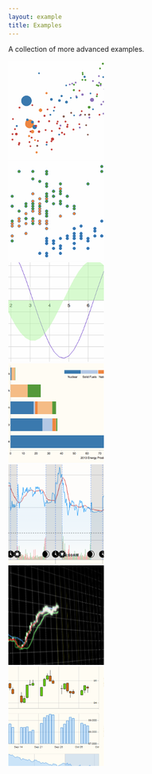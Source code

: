 ```yaml
---
layout: example
title: Examples
---
```


A collection of more advanced examples.

<div class="row">
  <div class="col-sm-6 col-md-4">
    <a href="bubble/" class="thumbnail">
      <img src="bubble/thumbnail.png" alt="Bubble chart">
    </a>
  </div>
  <div class="col-sm-6 col-md-4">
    <a href="scatter/" class="thumbnail">
      <img src="scatter/thumbnail.png" alt="Scatterplot">
    </a>
  </div>
  <div class="col-sm-6 col-md-4">
    <a href="simple/" class="thumbnail">
      <img src="simple/thumbnail.png" alt="Simple">
    </a>
  </div>
</div>

<div class="row">
  <div class="col-sm-6 col-md-4">
    <a href="stacked/" class="thumbnail">
      <img src="stacked/thumbnail.png" alt="Stacked Bar">
    </a>
  </div>
  <div class="col-sm-6 col-md-4">
    <a href="yahoo-finance-chart/" class="thumbnail">
      <img src="yahoo-finance-chart/thumbnail.png" alt="Yahoo Finance Chart">
    </a>
  </div>
  <div class="col-sm-6 col-md-4">
    <a href="basecoin" class="thumbnail">
      <img src="basecoin/thumbnail.png" alt="Basecoin">
    </a>
  </div>
</div>

<div class="row">
  <div class="col-sm-6 col-md-4">
    <a href="low-barrel/" class="thumbnail">
      <img src="low-barrel/thumbnail.png" alt="Low Barrel">
    </a>
  </div>
</div>

